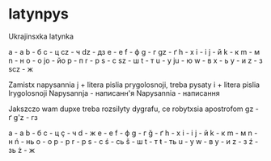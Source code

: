 # latynpys
Ukrajinsxka latynka

a - а
b - б
c - ц
cz - ч
dz - дз
e - е
f - ф
g - г
gz - ґ
h - х
i - і
j - й
k - к
m - м
n - н
o - о
jo - йо
p - п
r - р
s - с
sz - ш
t - т
u - у
ju - ю
w - в
x - ь
y - и
z - з
scz - ж

Zamistx napysannia j + litera pislia prygolosnoji, treba pysaty i + litera pislia lrygolosnoji
Napysannja - написанн'я
Napysannia - написання

Jakszczo wam dupxe treba rozsilyty dygrafu, ce robytxsia apostrofom
gz - ґ
g'z - гз

a - а
b - б
c - ц
ç - ч
d - ж
e - е
f - ф
g - г
ğ - ґ
h - х
i - і
j - й
k - к
m - м
n - н
ń - нь
o - о
p - p
r - р
s - с
ś - сь
š - ш
t - т
ŧ - ть
u - у
w - в
y - и
z - з
ź - зь
ż - ж